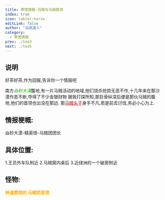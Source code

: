 ```yaml
---
title: 茶馆情报-马贼与马贼首领
index: true
icon: tabler:horse
editLink: false
author: "泊浪道人"
category:
  - 茶馆情报
prev: ./tea3
next: ./tea5
---
```


## 说明

好茶好茶,作为回报,告诉你一个情报吧

南方<span style="color: #00AA00;"><span style="font-style: italic;">焱砂大漠</span></span>腹地,有一片马贼活动的地域,他们烧杀抢掠无恶不作,十几年来在那沙漠作恶不断,夺得了不少金银财物
据我打探所知,那巨骨纵深后便是那伙马贼的腹地,他们的首领也出没在那边.
那<span style="color: #AA0000;"><span style="text-decoration: underline;">马贼头子</span></span>身手不凡,若是前去讨伐,务必小心为上.

## 情报梗概:

焱砂大漠-精英怪-马贼团团长

## 具体位置:

1.王员外车队附近
2.马贼窝内桌后
3.近绿洲的一个破房附近

## 怪物:

<span style="color: #FFAA00;"><span style="font-weight: bold;">神速燃烧的&nbsp;马贼团首领
</span></span>